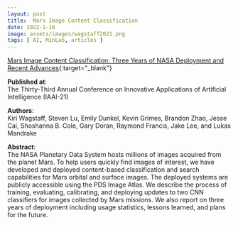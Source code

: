 ```yaml
---
layout: post
title:  Mars Image Content Classification
date: 2022-1-16
image: assets/images/wagstaff2021.png
tags: [ AI, MinLab, articles ]
---
```


[Mars Image Content Classification: Three Years of NASA Deployment and Recent Advances](https://arxiv.org/abs/2102.05011){:target="_blank"}

**Published at**:   
The Thirty-Third Annual Conference on Innovative Applications of Artificial Intelligence (IAAI-21)

**Authors**:   
Kiri Wagstaff, Steven Lu, Emily Dunkel, Kevin Grimes, Brandon Zhao, Jesse Cai, Shoshanna B. Cole, Gary Doran, Raymond Francis, Jake Lee, and Lukas Mandrake

**Abstract**:   
The NASA Planetary Data System hosts millions of images acquired from the planet Mars. To help users quickly find images of interest, we have developed and deployed content-based classification and search capabilities for Mars orbital and surface images. The deployed systems are publicly accessible using the PDS Image Atlas. We describe the process of training, evaluating, calibrating, and deploying updates to two CNN classifiers for images collected by Mars missions. We also report on three years of deployment including usage statistics, lessons learned, and plans for the future.
